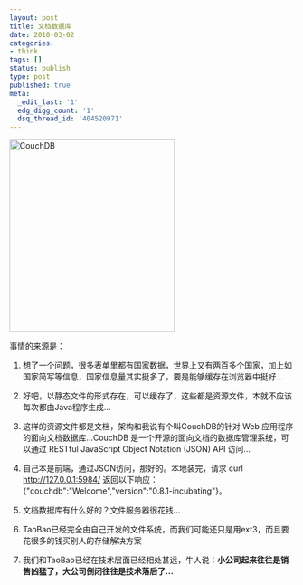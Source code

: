 ```yaml
---
layout: post
title: 文档数据库
date: 2010-03-02
categories:
- think
tags: []
status: publish
type: post
published: true
meta:
  _edit_last: '1'
  edg_digg_count: '1'
  dsq_thread_id: '404520971'
---
```

<a href="http://www.yeahxj.com/wp-content/uploads/sketch.png"><img class="size-full wp-image-238" title="CouchDB" src="http://www.yeahxj.com/wp-content/uploads/sketch.png" alt="CouchDB" width="292" height="340" /></a>

事情的来源是：

1. 想了一个问题，很多表单里都有国家数据，世界上又有两百多个国家，加上如国家简写等信息，国家信息量其实挺多了，要是能够缓存在浏览器中挺好...

2. 好吧，以静态文件的形式存在，可以缓存了，这些都是资源文件，本就不应该每次都由Java程序生成...

3. 这样的资源文件都是文档，架构和我说有个叫CouchDB的针对 Web 应用程序的面向文档数据库...CouchDB 是一个开源的面向文档的数据库管理系统，可以通过 RESTful JavaScript Object Notation (JSON) API 访问...

4. 自己本是前端，通过JSON访问，那好的。本地装完，请求 curl http://127.0.0.1:5984/ 返回以下响应：{"couchdb":"Welcome","version":"0.8.1-incubating"}。

5. 文档数据库有什么好的？文件服务器很花钱...

6. TaoBao已经完全由自己开发的文件系统，而我们可能还只是用ext3，而且要花很多的钱买别人的存储解决方案

7. 我们和TaoBao已经在技术层面已经相处甚远，牛人说：<strong>小公司起来往往是销售凶猛了，大公司倒闭往往是技术落后了...</strong>
